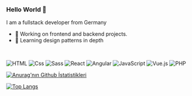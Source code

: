 ### Hello World 👋
I am a fullstack developer from Germany
- 🔭 Working on frontend and backend projects.
- 🌱 Learning design patterns in depth
<br>
<p>
  <img alt="HTML" src="https://img.shields.io/badge/HTML-E34F26?logo=html5&logoColor=white&style=for-the-badge" />
  <img alt="Css" src="https://img.shields.io/badge/CSS-1572B6?logo=css3&logoColor=white&style=for-the-badge" />
  <img alt="Sass" src="https://img.shields.io/badge/Sass-CC6699?logo=sass&logoColor=white&style=for-the-badge" />
  <img alt="React" src="https://img.shields.io/badge/React-61DAFB?logo=react&logoColor=white&style=for-the-badge" />
  <img alt="Angular" src="https://img.shields.io/badge/Angular-DD0031?logo=angular&logoColor=white&style=for-the-badge" />
  <img alt="JavaScript" src="https://img.shields.io/badge/JavaScript-F7DF1E?logo=javascript&logoColor=white&style=for-the-badge" /> 
  <img alt="Vue.js" src="(https://img.shields.io/badge/vuejs-%2335495e.svg?style=for-the-badge&logo=vuedotjs&logoColor=%234FC08D)"/>
  <img alt="PHP" src="https://img.shields.io/badge/php-%23777BB4.svg?style=for-the-badge&logo=php&logoColor=white"/> 
</p>


[![Anurag'nın Github İstatistikleri](https://github-readme-stats.vercel.app/api?username=BasakKurtLab)](https://github.com/anuraghazra/github-readme-stats)

[![Top Langs](https://github-readme-stats.vercel.app/api/top-langs/?username=BasakKurtLab)](https://github.com/anuraghazra/github-readme-stats)









